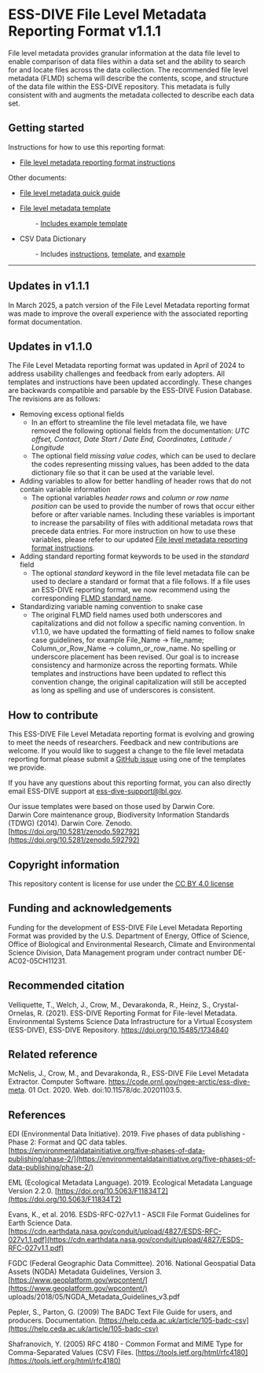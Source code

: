 # ESS-DIVE File Level Metadata Reporting Format v1.1.1

File level metadata provides granular information at the data file level to enable comparison of data files within a data set and the ability to search for and locate files across the data collection. The recommended file level metadata \(FLMD\) schema will describe the contents, scope, and structure of the data file within the ESS-DIVE repository. This metadata is fully consistent with and augments the metadata collected to describe each data set.

## Getting started

Instructions for how to use this reporting format:

* [File level metadata reporting format instructions](flmd_instructions.md)

Other documents:

* [File level metadata quick guide](flmd_quick_guide.md)   
* [File level metadata template](flmd_template.csv) 

          - [Includes example template](flmd_template_example.csv)  

* CSV Data Dictionary  

          - Includes [instructions](CSV_dd/README.md), [template](CSV_dd/CSV_dd_template.csv), and [example](CSV_dd/csv_dd_example.md)

---  
## Updates in v1.1.1
In March 2025, a patch version of the File Level Metadata reporting format was made to improve the overall experience with the associated reporting format documentation.

## Updates in v1.1.0
The File Level Metadata reporting format was updated in April of 2024 to address usability challenges and feedback from early adopters. All templates and instructions have been updated accordingly. These changes are backwards compatible and parsable by the ESS-DIVE Fusion Database. The revisions are as follows:

* Removing excess optional fields
  * In an effort to streamline the file level metadata file, we have removed the following optional fields from the documentation: _UTC offset, Contact, Date Start / Date End, Coordinates, Latitude / Longitude_
  * The optional field _missing value codes_, which can be used to declare the codes representing missing values, has been added to the data dictionary file so that it can be used at the variable level.
* Adding variables to allow for better handling of header rows that do not contain variable information
  * The optional variables _header rows_ and _column or row name position_ can be used to provide the number of rows that occur either before or after variable names. Including these variables is important to increase the parsability of files with additional metadata rows that precede data entries. For more instruction on how to use these variables, please refer to our updated [File level metadata reporting format instructions](flmd_instructions.md).
* Adding standard reporting format keywords to be used in the _standard_ field
  * The optional _standard_ keyword in the file level metadata file can be used to declare a standard or format that a file follows. If a file uses an ESS-DIVE reporting format, we now recommend using the corresponding [FLMD standard name](RF_FLMD_Standard_Terms.csv).
* Standardizing variable naming convention to snake case
  * The original FLMD field names used both underscores and capitalizations and did not follow a specific naming convention. In v1.1.0, we have updated the formatting of field names to follow snake case guidelines, for example File_Name -> file_name; Column_or_Row_Name -> column_or_row_name. No spelling or underscore placement has been revised. Our goal is to increase consistency and harmonize across the reporting formats. While templates and instructions have been updated to reflect this convention change, the original capitalization will still be accepted as long as spelling and use of underscores is consistent. 

## How to contribute  
This ESS-DIVE File Level Metadata reporting format is evolving and growing to meet the needs of researchers. Feedback and new contributions are welcome. If you would like to suggest a change to the file level metadata reporting format please submit a [GitHub issue](https://github.com/ess-dive-workspace/essdive-file-level-metadata/issues/new/choose) using one of the templates we provide.

If you have any questions about this reporting format, you can also directly email ESS-DIVE support at ess-dive-support@lbl.gov.  

Our issue templates were based on those used by Darwin Core.  
Darwin Core maintenance group, Biodiversity Information Standards \(TDWG\) \(2014\). Darwin Core. Zenodo. [https://doi.org/10.5281/zenodo.592792](https://doi.org/10.5281/zenodo.592792)

## Copyright information

This repository content is license for use under the [CC BY 4.0 license](https://creativecommons.org/licenses/by/4.0/)

## Funding and acknowledgements

Funding for the development of ESS-DIVE File Level Metadata Reporting Format was provided by the U.S. Department of Energy, Office of Science, Office of Biological and Environmental Research, Climate and Environmental Science Division, Data Management program under contract number DE-AC02-05CH11231.

## Recommended citation

Velliquette, T., Welch, J., Crow, M., Devarakonda, R., Heinz, S., Crystal-Ornelas, R. (2021). ESS-DIVE Reporting Format for File-level Metadata. Environmental Systems Science Data Infrastructure for a Virtual Ecosystem (ESS-DIVE), ESS-DIVE Repository. https://doi.org/10.15485/1734840

## Related reference

McNelis, J., Crow, M., and Devarakonda, R., ESS-DIVE File Level Metadata Extractor. Computer Software. https://code.ornl.gov/ngee-arctic/ess-dive-meta. 01 Oct. 2020. Web. doi:10.11578/dc.20201103.5.

## References

EDI \(Environmental Data Initiative\). 2019. Five phases of data publishing - Phase 2: Format and QC data tables. [https://environmentaldatainitiative.org/five-phases-of-data-publishing/phase-2/](https://environmentaldatainitiative.org/five-phases-of-data-publishing/phase-2/)

EML \(Ecological Metadata Language\). 2019. Ecological Metadata Language Version 2.2.0. [https://doi.org/10.5063/F11834T2](https://doi.org/10.5063/F11834T2)

Evans, K., et al. 2016. ESDS-RFC-027v1.1 - ASCII File Format Guidelines for Earth Science Data. [https://cdn.earthdata.nasa.gov/conduit/upload/4827/ESDS-RFC-027v1.1.pdf](https://cdn.earthdata.nasa.gov/conduit/upload/4827/ESDS-RFC-027v1.1.pdf)

FGDC \(Federal Geographic Data Committee\). 2016. National Geospatial Data Assets \(NGDA\) Metadata Guidelines, Version 3. [https://www.geoplatform.gov/wpcontent/](https://www.geoplatform.gov/wpcontent/) uploads/2018/05/NGDA\_Metadata\_Guidelines\_v3.pdf

Pepler, S., Parton, G. \(2009\) The BADC Text File Guide for users, and producers. Documentation. [https://help.ceda.ac.uk/article/105-badc-csv](https://help.ceda.ac.uk/article/105-badc-csv)

Shafranovich, Y. \(2005\) RFC 4180 - Common Format and MIME Type for Comma-Separated Values \(CSV\) Files. [https://tools.ietf.org/html/rfc4180](https://tools.ietf.org/html/rfc4180)

 
